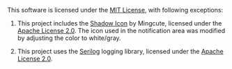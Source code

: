 This software is licensed under the [MIT License](https://opensource.org/license/mit), with following exceptions:

1. This project includes the [Shadow Icon](https://icon-icons.com/icon/shadow/264912) by Mingcute,
licensed under the [Apache License 2.0](https://www.apache.org/licenses/LICENSE-2.0).
The icon used in the notification area was modified by adjusting the color to white/gray.

1. This project uses the [Serilog](https://serilog.net/) logging library, licensed under the
[Apache License 2.0](https://www.apache.org/licenses/LICENSE-2.0).
